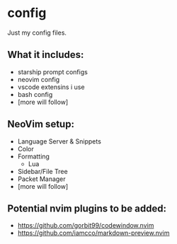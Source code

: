 # config

Just my config files.

## What it includes:

- starship prompt configs
- neovim config
- vscode extensins i use
- bash config
- [more will follow]

## NeoVim setup:

- Language Server & Snippets
- Color
- Formatting
  - Lua
- Sidebar/File Tree
- Packet Manager
- [more will follow]

## Potential nvim plugins to be added:

- https://github.com/gorbit99/codewindow.nvim
- https://github.com/iamcco/markdown-preview.nvim
